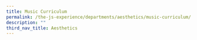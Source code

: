 ```yaml
---
title: Music Curriculum
permalink: /the-js-experience/departments/aesthetics/music-curriculum/
description: ""
third_nav_title: Aesthetics
---
```

